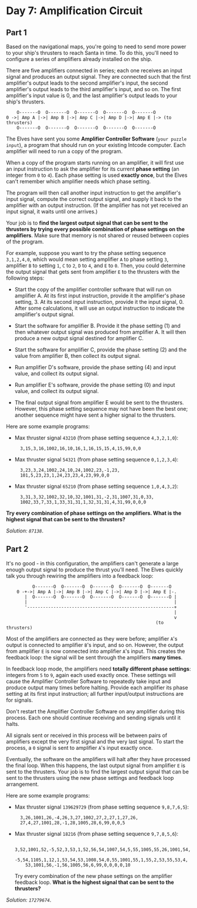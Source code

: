 # Day 7: Amplification Circuit

## Part 1

Based on the navigational maps, you're going to need to send more power to your ship's thrusters to reach Santa in time. To do this, you'll need to configure a series of amplifiers already installed on the ship.

There are five amplifiers connected in series; each one receives an input signal and produces an output signal. They are connected such that the first amplifier's output leads to the second amplifier's input, the second amplifier's output leads to the third amplifier's input, and so on. The first amplifier's input value is 0, and the last amplifier's output leads to your ship's thrusters.

        O-------O  O-------O  O-------O  O-------O  O-------O
    0 ->| Amp A |->| Amp B |->| Amp C |->| Amp D |->| Amp E |-> (to thrusters)
        O-------O  O-------O  O-------O  O-------O  O-------O

The Elves have sent you some **Amplifier Controller Software** (`your puzzle input`), a program that should run on your existing Intcode computer. Each amplifier will need to run a copy of the program.

When a copy of the program starts running on an amplifier, it will first use an input instruction to ask the amplifier for its current **phase setting** (an integer from `0` to `4`). Each phase setting is used **exactly once**, but the Elves can't remember which amplifier needs which phase setting.

The program will then call another input instruction to get the amplifier's input signal, compute the correct output signal, and supply it back to the amplifier with an output instruction. (If the amplifier has not yet received an input signal, it waits until one arrives.)

Your job is to **find the largest output signal that can be sent to the thrusters by trying every possible combination of phase settings on the amplifiers**. Make sure that memory is not shared or reused between copies of the program.

For example, suppose you want to try the phase setting sequence `3,1,2,4,0`, which would mean setting amplifier `A` to phase setting `3`, amplifier `B` to setting `1`, `C` to `2`, `D` to `4`, and `E` to `0`. Then, you could determine the output signal that gets sent from amplifier `E` to the thrusters with the following steps:

- Start the copy of the amplifier controller software that will run on amplifier A. At its first input instruction, provide it the amplifier's phase setting, 3. At its second input instruction, provide it the input signal, 0. After some calculations, it will use an output instruction to indicate the amplifier's output signal.

- Start the software for amplifier B. Provide it the phase setting (1) and then whatever output signal was produced from amplifier A. It will then produce a new output signal destined for amplifier C.

- Start the software for amplifier C, provide the phase setting (2) and the value from amplifier B, then collect its output signal.

- Run amplifier D's software, provide the phase setting (4) and input value, and collect its output signal.

- Run amplifier E's software, provide the phase setting (0) and input value, and collect its output signal.

- The final output signal from amplifier E would be sent to the thrusters. However, this phase setting sequence may not have been the best one; another sequence might have sent a higher signal to the thrusters.

Here are some example programs:

- Max thruster signal `43210` (from phase setting sequence `4,3,2,1,0`):

        3,15,3,16,1002,16,10,16,1,16,15,15,4,15,99,0,0

- Max thruster signal `54321` (from phase setting sequence `0,1,2,3,4`):

        3,23,3,24,1002,24,10,24,1002,23,-1,23,
        101,5,23,23,1,24,23,23,4,23,99,0,0

- Max thruster signal `65210` (from phase setting sequence `1,0,4,3,2`):

        3,31,3,32,1002,32,10,32,1001,31,-2,31,1007,31,0,33,
        1002,33,7,33,1,33,31,31,1,32,31,31,4,31,99,0,0,0

**Try every combination of phase settings on the amplifiers. What is the highest signal that can be sent to the thrusters?**

_Solution: `87138`_.

## Part 2

It's no good - in this configuration, the amplifiers can't generate a large enough output signal to produce the thrust you'll need. The Elves quickly talk you through rewiring the amplifiers into a feedback loop:

              O-------O  O-------O  O-------O  O-------O  O-------O
        0 -+->| Amp A |->| Amp B |->| Amp C |->| Amp D |->| Amp E |-.
           |  O-------O  O-------O  O-------O  O-------O  O-------O |
           |                                                        |
           '--------------------------------------------------------+
                                                                    |
                                                                    v
                                                             (to thrusters)

Most of the amplifiers are connected as they were before; amplifier `A`'s output is connected to amplifier `B`'s input, and so on. However, the output from amplifier `E` is now connected into amplifier `A`'s input. This creates the feedback loop: the signal will be sent through the amplifiers **many times**.

In feedback loop mode, the amplifiers need **totally different phase settings**: integers from `5` to `9`, again each used exactly once. These settings will cause the Amplifier Controller Software to repeatedly take input and produce output many times before halting. Provide each amplifier its phase setting at its first input instruction; all further input/output instructions are for signals.

Don't restart the Amplifier Controller Software on any amplifier during this process. Each one should continue receiving and sending signals until it halts.

All signals sent or received in this process will be between pairs of amplifiers except the very first signal and the very last signal. To start the process, a `0` signal is sent to amplifier `A`'s input exactly once.

Eventually, the software on the amplifiers will halt after they have processed the final loop. When this happens, the last output signal from amplifier `E` is sent to the thrusters. Your job is to find the largest output signal that can be sent to the thrusters using the new phase settings and feedback loop arrangement.

Here are some example programs:

- Max thruster signal `139629729` (from phase setting sequence `9,8,7,6,5`):

        3,26,1001,26,-4,26,3,27,1002,27,2,27,1,27,26,
        27,4,27,1001,28,-1,28,1005,28,6,99,0,0,5

- Max thruster signal `18216` (from phase setting sequence `9,7,8,5,6`):

          3,52,1001,52,-5,52,3,53,1,52,56,54,1007,54,5,55,1005,55,26,1001,54,
          -5,54,1105,1,12,1,53,54,53,1008,54,0,55,1001,55,1,55,2,53,55,53,4,
          53,1001,56,-1,56,1005,56,6,99,0,0,0,0,10

  Try every combination of the new phase settings on the amplifier feedback loop. **What is the highest signal that can be sent to the thrusters?**

_Solution: `17279674`_.
